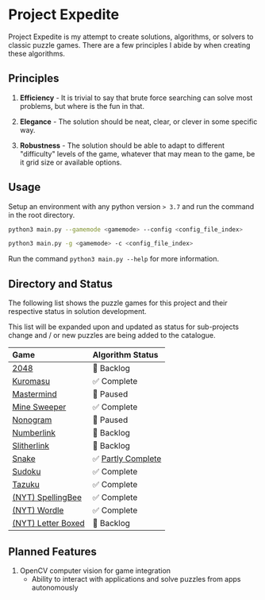# Project Expedite

Project Expedite is my attempt to create solutions, algorithms, or solvers to classic puzzle games. There are a few principles I abide by when creating these algorithms.

## Principles

1. **Efficiency** - It is trivial to say that brute force searching can solve most problems, but where is the fun in that.

2. **Elegance** - The solution should be neat, clear, or clever in some specific way.

3. **Robustness** - The solution should be able to adapt to different "difficulty" levels of the game, whatever that may mean to the game, be it grid size or available options.

## Usage

Setup an environment with any python version `> 3.7` and run the command in the root directory.

```bash
python3 main.py --gamemode <gamemode> --config <config_file_index>

python3 main.py -g <gamemode> -c <config_file_index>
```

Run the command `python3 main.py --help` for more information.

## Directory and Status

The following list shows the puzzle games for this project and their respective status in solution development.

This list will be expanded upon and updated as status for sub-projects change and / or new puzzles are being added to the catalogue.

<div align="center">

| Game                                        | Algorithm Status                                            |
| :------------------------------------------ | :---------------------------------------------------------- |
| [2048](./docs/2048.md)                      | 📒 Backlog                                                  |
| [Kuromasu](./docs/Kuromasu.md)              | ✅ Complete                                                 |
| [Mastermind](./docs/Mastermind.md)          | 🛑 Paused                                                   |
| [Mine Sweeper](./docs/MineSweeper.md)       | ✅ Complete                                                 |
| [Nonogram](./docs/Nonogram.md)              | 🛑 Paused                                                   |
| [Numberlink](./docs/Numberlink.md)          | 📒 Backlog                                                  |
| [Slitherlink](./docs/Slitherlink.md)        | 📒 Backlog                                                  |
| [Snake](./docs/Snake.md)                    | ✅ [Partly Complete](https://github.com/lochungtin/snakeAI) |
| [Sudoku](./docs/Sudoku.md)                  | ✅ Complete                                                 |
| [Tazuku](./docs/Tazuku.md)                  | ✅ Complete                                                 |
| [(NYT) SpellingBee](./docs/SpellingBee.md)  | ✅ Complete                                                 |
| [(NYT) Wordle](./docs/Wordle.md)            | ✅ Complete                                                 |
| [(NYT) Letter Boxed](./docs/LetterBoxed.md) | 📒 Backlog                                                  |

</div>

## Planned Features

1. OpenCV computer vision for game integration
    - Ability to interact with applications and solve puzzles from apps autonomously
